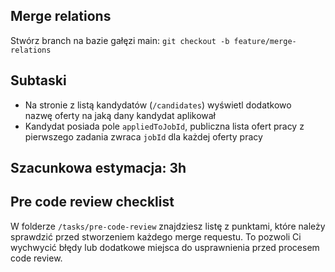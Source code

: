 ## Merge relations

Stwórz branch na bazie gałęzi main:
`git checkout -b feature/merge-relations`

## Subtaski
- Na stronie z listą kandydatów (`/candidates`) wyświetl dodatkowo nazwę oferty na jaką dany kandydat aplikował
- Kandydat posiada pole `appliedToJobId`, publiczna lista ofert pracy z pierwszego zadania zwraca `jobId` dla każdej oferty pracy

## Szacunkowa estymacja: 3h

## Pre code review checklist

W folderze `/tasks/pre-code-review` znajdziesz listę z punktami, które należy sprawdzić przed stworzeniem każdego merge requestu. To pozwoli Ci wychwycić błędy lub dodatkowe miejsca do usprawnienia przed procesem code review.
